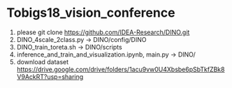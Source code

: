 # Tobigs18_vision_conference

1. please git clone https://github.com/IDEA-Research/DINO.git
2. DINO_4scale_2class.py -> DINO/config/DINO
3. DINO_train_toreta.sh -> DINO/scripts
4. inference_and_train_and_visualization.ipynb, main.py -> DINO/
5. download dataset https://drive.google.com/drive/folders/1acu9vw0U4Xbsbe6pSbTkfZBk8V9AckRT?usp=sharing


